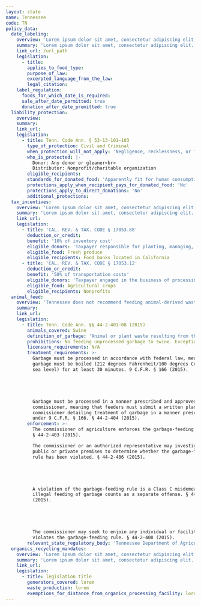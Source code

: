 ```yaml
---
layout: state
name: Tennessee
code: TN
policy_data:
  date_labeling:
    overview: 'Lorem ipsum dolor sit amet, consectetur adipiscing elit. Curabitur tellus mi, consequat at laoreet eget, vestibulum nec dolor. Vivamus volutpat quam ac quam bibendum rutrum.'
    summary: 'Lorem ipsum dolor sit amet, consectetur adipiscing elit. Curabitur tellus mi, consequat at laoreet eget, vestibulum nec dolor. Vivamus volutpat quam ac quam bibendum rutrum.'
    link_url: /url_path
    legislation:
      - title:
        applies_to_food_type:
        purpose_of_law:
        excerpted_language_from_the_law:
        legal_citation:
    label_regulation:
      foods_for_which_date_is_required:
      sale_after_date_permitted: true
      donation_after_date_premitted: true
  liability_protection:
    overview:
    summary:
    link_url:
    legislation:
      - title: Tenn. Code Ann. § 53-13-101—103
        type_of_protection: Civil and Criminal
        when_protection_will_not_apply: 'Negligence, recklessness, or intentional conduct'
        who_is_protected: |-
          Donor: Any donor or gleaner<br>
          Distributor: Nonprofit/charitable organization
        eligible_recipients:
        standards_for_donated_food: 'Apparently fit for human consumption; includes food not readily marketable due to appearance, freshness, grade, or surplus'
        protections_apply_when_recipient_pays_for_donated_food: 'No'
        protections_apply_to_direct_donations: 'No'
        additional_protections:
  tax_incentives:
    overview: 'Lorem ipsum dolor sit amet, consectetur adipiscing elit. Curabitur tellus mi, consequat at laoreet eget, vestibulum nec dolor. Vivamus volutpat quam ac quam bibendum rutrum.'
    summary: 'Lorem ipsum dolor sit amet, consectetur adipiscing elit. Curabitur tellus mi, consequat at laoreet eget, vestibulum nec dolor. Vivamus volutpat quam ac quam bibendum rutrum.'
    link_url:
    legislation:
      - title: 'CAL. REV. & TAX. CODE § 17053.88'
        deduction_or_credit:
        benefit: '10% of inventory cost'
        eligible_donors: 'Taxpayer responsible for planting, managing, and harvesting crops'
        eligible_food: Fresh produce
        eligible_recipients: Food banks located in California
      - title: 'CAL. REV. & TAX. CODE § 17053.12'
        deduction_or_credit:
        benefit: '50% of transportation costs'
        eligible_donors: 'Taxpayer engaged in the business of processing, distributing, or selling agricultural products'
        eligible_food: Agricultural crops
        eligible_recipients: Nonprofits
  animal_feed:
    overview: 'Tennessee does not recommend feeding animal-derived waste to swine.97 But Tennessee allows the feeding of animal-derived and vegetable waste to swine provided that it has been processed in accordance with federal law (that is, heat-treated and fed by a licensed facility). Feeders must submit a plan to the commissioner detailing how garbage will be processed. Food waste that consists of only bakery waste, whey, and dairy waste from milk processing plants may be fed to swine without being further processed. Individuals may feed household garbage to their own swine without processing it.'
    summary:
    link_url:
    legislation:
      - title: Tenn. Code Ann. §§ 44-2-401–08 (2015)
        animals_covered: Swine
        definition_of_garbage: 'Animal or plant waste resulting from the handling, preparation, cooking or consumption of foods, including animal and fowl carcasses or parts thereof, and all waste material and byproducts of a kitchen, restaurant, hospital, hotel, motel, or slaughterhouse; except, however, bakery waste, whey, or other dairy waste from milk processing plants shall not be included in this definition. § 44-2-402 (2015).'
        prohibitions: No feeding unprocessed garbage to swine. Exception for individuals feeding household garbage. § 44-2-404 (2015).
        licensure_requirements: N/A
        treatment_requirements: >-
          Garbage must be processed in accordance with federal law, meaning that
          garbage must be boiled (212 degrees Fahrenheit/100 degrees Celsius at
          sea level) for at least 30 minutes. 9 C.F.R. § 166 (2015).





          Garbage must be processed in a manner prescribed and approved by the
          commissioner, meaning that feeders must submit a written plan to the
          commissioner detailing treatment of garbage in a manner prescribed
          under 9 C.F.R. § 166. § 44-2-404 (2015).
        enforcement: >-
          The commissioner of agriculture enforces the garbage-feeding rule.
          § 44-2-403 (2015).

          The commissioner or an authorized representative may investigate any
          public or private premises to determine whether the garbage-feeding
          rule has been violated. § 44-2-406 (2015).





          A violation of the garbage-feeding rule is a Class C misdemeanor. Each
          illegal feeding of garbage counts as a separate offense. § 44-2-407
          (2015).





          The commissioner may seek to enjoin any individual or facility that
          violates the garbage-feeding rule. § 44-2-408 (2015).
        relevant_state_regulatory_body: 'Tennessee Department of Agriculture (§ 44-2-403 (2015)), <a href="https://www.tn.gov/agriculture/">https://www.tn.gov/agriculture/</a>.'
  organics_recycling_mandates:
    overview: 'Lorem ipsum dolor sit amet, consectetur adipiscing elit. Curabitur tellus mi, consequat at laoreet eget, vestibulum nec dolor. Vivamus volutpat quam ac quam bibendum rutrum.'
    summary: 'Lorem ipsum dolor sit amet, consectetur adipiscing elit. Curabitur tellus mi, consequat at laoreet eget, vestibulum nec dolor. Vivamus volutpat quam ac quam bibendum rutrum.'
    link_url:
    legislation:
      - title: legislation title
        generators_covered: lorem
        waste_production: lorem
        exemptions_for_distance_from_organics_processing_facility: lorem
---
```

